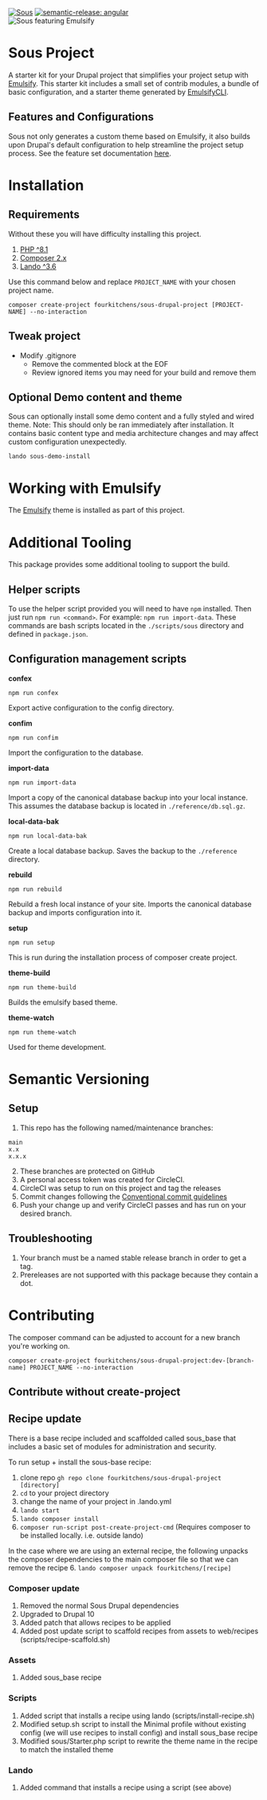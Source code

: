 [![Sous](https://circleci.com/gh/fourkitchens/sous-drupal-project.svg?style=svg)](https://app.circleci.com/github/fourkitchens/sous-drupal-project/pipelines)
[![semantic-release: angular](https://img.shields.io/badge/semantic--release-angular-e10079?logo=semantic-release)](https://github.com/semantic-release/semantic-release)
<br/>
<img style="max-width: 400px;" src="https://github.com/fourkitchens/sous-drupal-distro/blob/4.x-beta/themes/sous_admin/assets/images/sous.svg" alt="Sous featuring Emulsify">

# Sous Project

A starter kit for your Drupal project that simplifies your project setup with [Emulsify](https://www.emulsify.info/). This starter kit includes a small set
of contrib modules, a bundle of basic configuration, and a starter theme generated by [EmulsifyCLI](https://docs.emulsify.info/supporting-projects/emulsify-cli).

## Features and Configurations

Sous not only generates a custom theme based on Emulsify, it also builds upon Drupal's default configuration to help streamline the project setup process. See the feature set documentation [here](docs/features.md).

# Installation

## Requirements

Without these you will have difficulty installing this project.

1. [PHP ^8.1](http://www.php.net/)
2. [Composer 2.x](https://getcomposer.org/)
3. [Lando ^3.6](https://docs.lando.dev/basics/installation.html)

Use this command below and replace `PROJECT_NAME` with your chosen project name.

```
composer create-project fourkitchens/sous-drupal-project [PROJECT-NAME] --no-interaction
```

## Tweak project

- Modify .gitignore
  - Remove the commented block at the EOF
  - Review ignored items you may need for your build and remove them

## Optional Demo content and theme

Sous can optionally install some demo content and a fully styled and wired theme. Note: This should only be ran immediately after installation. It contains basic content type and media architecture changes and may affect custom configuration unexpectedly.

`lando sous-demo-install`

# Working with Emulsify

The [Emulsify](https://emulsify.info/) theme is installed as part of this project.

# Additional Tooling

This package provides some additional tooling to support the build.


## Helper scripts

To use the helper script provided you will need to have `npm` installed. Then just run `npm run <command>`. For example: `npm run import-data`. These commands are bash scripts located in the `./scripts/sous` directory and defined in `package.json`.

## Configuration management scripts

**confex**

```
npm run confex
```

Export active configuration to the config directory.

**confim**

```
npm run confim
```

Import the configuration to the database.

**import-data**

```
npm run import-data
```

Import a copy of the canonical database backup into your local instance. This assumes the database backup is located in `./reference/db.sql.gz`.

**local-data-bak**

```
npm run local-data-bak
```

Create a local database backup. Saves the backup to the `./reference` directory.

**rebuild**

```
npm run rebuild
```

Rebuild a fresh local instance of your site. Imports the canonical database backup and imports configuration into it.

**setup**

```
npm run setup
```

This is run during the installation process of composer create project.

**theme-build**

```
npm run theme-build
```

Builds the emulsify based theme.

**theme-watch**

```
npm run theme-watch
```

Used for theme development.

# Semantic Versioning

## Setup

1. This repo has the following named/maintenance branches:

```
main
x.x
x.x.x
```

2. These branches are protected on GitHub
3. A personal access token was created for CircleCI.
4. CircleCI was setup to run on this project and tag the releases
5. Commit changes following the [Conventional commit guidelines](https://www.conventionalcommits.org/en/v1.0.0/)
6. Push your change up and verify CircleCI passes and has run on your desired branch.

## Troubleshooting

1. Your branch must be a named stable release branch in order to get a tag.
2. Prereleases are not supported with this package because they contain a dot.

# Contributing

The composer command can be adjusted to account for a new branch you're working on.

```
composer create-project fourkitchens/sous-drupal-project:dev-[branch-name] PROJECT_NAME --no-interaction
```

## Contribute without create-project

## Recipe update

There is a base recipe included and scaffolded called sous_base that includes a basic set of modules for administration and security.

To run setup + install the sous-base recipe:
1. clone repo `gh repo clone fourkitchens/sous-drupal-project [directory]`
2. `cd` to your project directory
3. change the name of your project in .lando.yml
4. `lando start`
5. `lando composer install`
6. `composer run-script post-create-project-cmd` (Requires composer to be installed locally. i.e. outside lando)
   
In the case where we are using an external recipe, the following unpacks the composer dependencies to the main composer file so that we can remove the recipe 
6. `lando composer unpack fourkitchens/[recipe]`

### Composer update
1. Removed the normal Sous Drupal dependencies
2. Upgraded to Drupal 10
3. Added patch that allows recipes to be applied
4. Added post update script to scaffold recipes from assets to web/recipes (scripts/recipe-scaffold.sh)

### Assets
1. Added sous_base recipe

### Scripts
1. Added script that installs a recipe using lando (scripts/install-recipe.sh)
2. Modified setup.sh script to install the Minimal profile without existing config (we will use recipes to install config) and install sous_base recipe
3. Modified sous/Starter.php script to rewrite the theme name in the recipe to match the installed theme

### Lando
1. Added command that installs a recipe using a script (see above)
